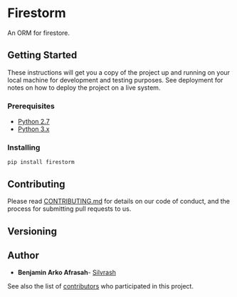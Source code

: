 # Firestorm

An ORM for firestore.

## Getting Started

These instructions will get you a copy of the project up and running on your local machine for development and testing purposes. See deployment for notes on how to deploy the project on a live system.

### Prerequisites
* [Python 2.7](https://www.python.org/downloads/)
* [Python 3.x](https://www.python.org/downloads/)

### Installing
```
pip install firestorm
```

## Contributing

Please read [CONTRIBUTING.md](https://gist.github.com/Silvrash/b24679402957c63ec426) for details on our code of conduct, and the process for submitting pull requests to us.

## Versioning


## Author

* **Benjamin Arko Afrasah**- [Silvrash](https://github.com/Silvrash)

See also the list of [contributors](https://github.com/Silvrash/firestorm/contributors) who participated in this project.
